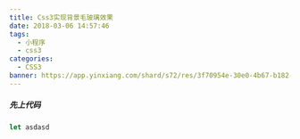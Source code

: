 ```yaml
---
title: Css3实现背景毛玻璃效果
date: 2018-03-06 14:57:46
tags:
  - 小程序
  - css3
categories:
  - CSS3
banner: https://app.yinxiang.com/shard/s72/res/3f70954e-30e0-4b67-b182-dd2acd6d5fc9
---
```


##### 先上代码

```javascript
let asdasd
```

